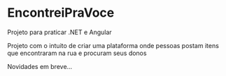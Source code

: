 # EncontreiPraVoce
Projeto para praticar .NET e Angular 

Projeto com o intuito de criar uma plataforma onde pessoas postam itens que encontraram na rua e procuram seus donos


Novidades em breve...

